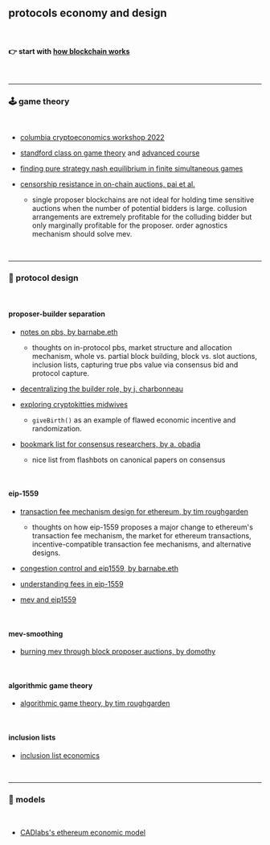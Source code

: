## protocols economy and design


<br>



#### 👉 start with [how blockchain works](blockchains)



<br>

---

### 🕹 game theory

<br>

* [columbia cryptoeconomics workshop 2022](https://www.youtube.com/playlist?list=PLpktWkixc1gUqkyc1-iE6TT0RWQTBJELe)

* [standford class on game theory](https://www.coursera.org/learn/game-theory-1#syllabus) and [advanced course](https://www.coursera.org/learn/game-theory-2)

* [finding pure strategy nash equilibrium in finite simultaneous games](https://www.youtube.com/watch?v=gINERi_wbbg)

* [censorship resistance in on-chain auctions, pai et al.](https://github.com/eljhfx/Decentralized-Auctions/blob/main/Censorship_Resistance_in_On-Chain_Auctions.pdf)
  - single proposer blockchains are not ideal for holding time sensitive auctions when the number of potential bidders is large. collusion arrangements are extremely profitable for the colluding bidder but only marginally profitable for the proposer. order agnostics mechanism should solve mev.

<br>


-----

### 🛵 protocol design

<br>

#### proposer-builder separation

* [notes on pbs, by barnabe.eth](https://barnabe.substack.com/p/pbs)
  - thoughts on in-protocol pbs, market structure and allocation mechanism, whole vs. partial block building, block vs. slot auctions, inclusion lists, capturing true pbs value via consensus bid and protocol capture.
  
* [decentralizing the builder role, by j. charbonneau](https://joncharbonneau.substack.com/p/decentralizing-the-builder-role)

* [exploring cryptokitties midwives](https://medium.com/block-science/exploring-cryptokitties-part-2-the-cryptomidwives-a0df37eb35a6)
   - `giveBirth()` as an example of flawed economic incentive and randomization.

* [bookmark list for consensus researchers, by a. obadia](https://collective.flashbots.net/t/bookmarks-relevant-for-consensus-researchers/1204)
   - nice list from flashbots on canonical papers on consensus


<br>

#### eip-1559

* [transaction fee mechanism design for ethereum, by tim roughgarden](https://timroughgarden.org/papers/eip1559.pdf)
  - thoughts on how eip-1559 proposes a major change to ethereum's transaction fee mechanism, the market for ethereum transactions, incentive-compatible transaction fee mechanisms, and alternative designs.

* [congestion control and eip1559, by barnabe.eth](https://barnabe.substack.com/p/congestion-control-and-eip1559)
* [understanding fees in eip-1559](https://barnabe.substack.com/p/understanding-fees-in-eip1559)
* [mev and eip1559](https://github.com/MEV-WAIFU-LABS/mev/blob/main/MEV_on_Ethereum/eip-1559.md)

<br>

#### mev-smoothing

* [burning mev through block proposer auctions, by domothy](https://ethresear.ch/t/burning-mev-through-block-proposer-auctions/14029)


<br>

#### algorithmic game theory

* [algorithmic game theory, by tim roughgarden](https://theory.stanford.edu/~tim/papers/cacm.pdf)


<br>

#### inclusion lists

* [inclusion list economics](https://efdn.notion.site/Inclusion-list-economics-b0d61d0e21a74963a54448e48d9adc8a)


<br>

------

### 👾 models

<br>

* [CADlabs's ethereum economic model](https://github.com/CADLabs/ethereum-economic-model)

